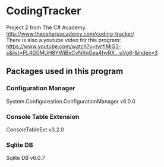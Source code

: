 # CodingTracker
Project 2 from The C# Academy: http://www.thecsharpacademy.com/coding-tracker/  
There is also a youtube video for this program:   
https://www.youtube.com/watch?v=tvrfIMiG3-s&list=PL4G0MUH8YWiBxCvNXnGea4hyRX__uVg6-&index=3  

## Packages used in this program
### Configuration Manager
System.Configureation.ConfigurationManager v6.0.0  

### Console Table Extension  
ConsoleTableExt v3.2.0 

### Sqlite DB  
Sqlite DB v6.0.7  
